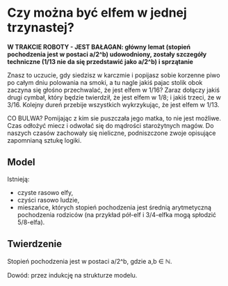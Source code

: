 # Czy można być elfem w jednej trzynastej?

**W TRAKCIE ROBOTY - JEST BAŁAGAN: główny lemat (stopień pochodzenia jest w postaci a/2^b) udowodniony, zostały szczegóły techniczne (1/13 nie da się przedstawić jako a/2^b) i sprzątanie**


Znasz to uczucie, gdy siedzisz w karczmie i popijasz sobie korzenne piwo po całym dniu polowania na smoki, a tu nagle jakiś pajac stolik obok zaczyna się głośno przechwalać, że jest elfem w 1/16?
Zaraz dołączy jakiś drugi cymbał, który będzie twierdził, że jest elfem w 1/8; i jakiś trzeci, że w 3/16.
Kolejny dureń przebije wszystkich wykrzykując, że jest elfem w 1/13.

CO BULWA? Pomijając z kim sie puszczała jego matka, to nie jest możliwe.
Czas odłożyć miecz i odwołać się do mądrości starożytnych magów.
Do naszych czasów zachowały się nieliczne, podniszczone zwoje opisujące zapomnianą sztukę logiki.


## Model

Istnieją:

* czyste rasowo elfy,
* czyści rasowo ludzie,
* mieszańce, których stopień pochodzenia jest średnią arytmetyczną pochodzenia rodziców (na przykład pół-elf i 3/4-elfka mogą spłodzić 5/8-elfa).


## Twierdzenie

Stopień pochodzenia jest w postaci a/2^b, gdzie a,b ∈ ℕ.

Dowód: przez indukcję na strukturze modelu.
